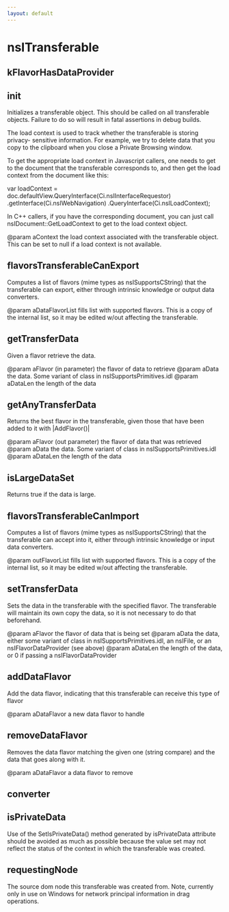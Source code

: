 ```yaml
---
layout: default
---
```


# nsITransferable #

## kFlavorHasDataProvider ##

## init ##

Initializes a transferable object.  This should be called on all
transferable objects.  Failure to do so will result in fatal assertions in
debug builds.

The load context is used to track whether the transferable is storing privacy-
sensitive information.  For example, we try to delete data that you copy
to the clipboard when you close a Private Browsing window.

To get the appropriate load context in Javascript callers, one needs to get
to the document that the transferable corresponds to, and then get the load
context from the document like this:

var loadContext = doc.defaultView.QueryInterface(Ci.nsIInterfaceRequestor)
                                 .getInterface(Ci.nsIWebNavigation)
                                 .QueryInterface(Ci.nsILoadContext);

In C++ callers, if you have the corresponding document, you can just call
nsIDocument::GetLoadContext to get to the load context object.

@param aContext the load context associated with the transferable object.
       This can be set to null if a load context is not available.


## flavorsTransferableCanExport ##

Computes a list of flavors (mime types as nsISupportsCString) that the transferable 
can export, either through intrinsic knowledge or output data converters.

@param  aDataFlavorList fills list with supported flavors. This is a copy of
         the internal list, so it may be edited w/out affecting the transferable.


## getTransferData ##

Given a flavor retrieve the data. 

@param  aFlavor (in parameter) the flavor of data to retrieve
@param  aData the data. Some variant of class in nsISupportsPrimitives.idl
@param  aDataLen the length of the data


## getAnyTransferData ##

Returns the best flavor in the transferable, given those that have
been added to it with |AddFlavor()|

@param  aFlavor (out parameter) the flavor of data that was retrieved
@param  aData the data. Some variant of class in nsISupportsPrimitives.idl
@param  aDataLen the length of the data


## isLargeDataSet ##

Returns true if the data is large.


## flavorsTransferableCanImport ##

Computes a list of flavors (mime types as nsISupportsCString) that the transferable can
accept into it, either through intrinsic knowledge or input data converters.

@param  outFlavorList fills list with supported flavors. This is a copy of
         the internal list, so it may be edited w/out affecting the transferable.


## setTransferData ##

Sets the data in the transferable with the specified flavor. The transferable
will maintain its own copy the data, so it is not necessary to do that beforehand.

@param  aFlavor the flavor of data that is being set
@param  aData the data, either some variant of class in nsISupportsPrimitives.idl,
        an nsIFile, or an nsIFlavorDataProvider (see above)
@param  aDataLen the length of the data, or 0 if passing a nsIFlavorDataProvider


## addDataFlavor ##

Add the data flavor, indicating that this transferable 
can receive this type of flavor

@param  aDataFlavor a new data flavor to handle


## removeDataFlavor ##

Removes the data flavor matching the given one (string compare) and the data
that goes along with it.

@param  aDataFlavor a data flavor to remove


## converter ##

## isPrivateData ##

Use of the SetIsPrivateData() method generated by isPrivateData attribute should 
be avoided as much as possible because the value set may not reflect the status 
of the context in which the transferable was created.


## requestingNode ##

The source dom node this transferable was created from.
Note, currently only in use on Windows for network principal
information in drag operations.

